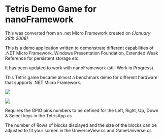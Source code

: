 Tetris Demo Game for nanoFramework
==================================

This was converted from an .net Micro Framework created on _(January 28th 2008)_

This is a demo application written to demonstrate different capabilities of .NET Micro Framework.
Windows Presentation Foundation, Extended Weak Reference for persistent storage etc.

It has been updated to work with nanoFramework (still Work in Progress).

This Tetris game became almost a benchmark demo for different hardware that supports .NET Micro Framework.

![](http://bansky.net/blog_stuff/images/tetris_tahoe.jpg)

![](http://bansky.net/blog_stuff/images/tetris_screenshots.png) 



Requires the GPIO pins numbers to be defined for the Left, Right, Up, Down & Select keys in the TetrisApp.cs

The number of Rows of blocks displayed and the size of the blocks can be adjusted to fit your screen in the UniverseView.cs and GameUniverse.cs

